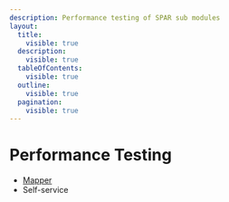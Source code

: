 ```yaml
---
description: Performance testing of SPAR sub modules
layout:
  title:
    visible: true
  description:
    visible: true
  tableOfContents:
    visible: true
  outline:
    visible: true
  pagination:
    visible: true
---
```


# Performance Testing

* [Mapper](mapper/)&#x20;
* Self-service&#x20;
